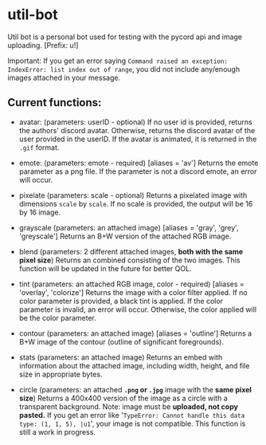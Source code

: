 # util-bot

Util bot is a personal bot used for testing with the pycord api and image uploading. [Prefix: u!] 

Important: If you get an error saying `Command raised an exception: IndexError: list index out of range`, you did not include any/enough images attached in your message.

## Current functions:
* avatar: (parameters: userID - optional) If no user id is provided, returns the authors' discord avatar. Otherwise, returns the discord avatar of the user provided in the userID. If the avatar is animated, it is returned in the `.gif` format.

* emote: (parameters: emote - required) [aliases = 'av'] Returns the emote parameter as a png file. If the parameter is not a discord emote, an error will occur.

* pixelate (parameters: scale - optional) Returns a pixelated image with dimensions `scale` by `scale`. If no scale is provided, the output will be 16 by 16 image. 

* grayscale (parameters: an attached image) [aliases = 'gray', 'grey', 'greyscale'] Returns an B+W version of the attached RGB image.

* blend (parameters: 2 different attached images, **both with the same pixel size**) Returns an combined consisting of the two images. This function will be updated in the future for better QOL.

* tint (parameters: an attached RGB image, color - required) [aliases = 'overlay', 'colorize'] Returns the image with a color filter applied. If no color parameter is provided, a black tint is applied. If the color parameter is invalid, an error will occur. Otherwise, the color applied will be the color parameter. 

* contour (parameters: an attached image) [aliases = 'outline'] Returns a B+W image of the contour (outline of significant foregrounds).

* stats (parameters: an attached image) Returns an embed with information about the attached image, including width, height, and file size in appropriate bytes.

* circle (parameters: an attached **`.png` or `.jpg`** image with the **same pixel size**) Returns a 400x400 version of the image as a circle with a transparent background. Note: image must be **uploaded, not copy pasted.** If you get an error like '`TypeError: Cannot handle this data type: (1, 1, 5), |u1`', your image is not compatible. This function is still a work in progress. 